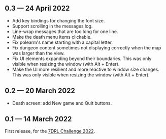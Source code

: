 ## 0.3 — 24 April 2022

* Add key bindings for changing the font size.
* Support scrolling in the messages log.
* Line-wrap messages that are too long for one line.
* Make the death menu items clickable.
* Fix polearm's name starting with a capital letter.
* Fix dungeon content sometimes not displaying correctly when the map was
  larger than the view.
* Fix UI elements expanding beyond their boundaries. This was only visible when
  resizing the window (with Alt + Enter).
* Make the UI more resilient and more reactive to window size changes. This was
  only visible when resizing the window (with Alt + Enter).

## 0.2 — 20 March 2022

* Death screen: add New game and Quit buttons.

## 0.1 — 14 March 2022

First release, for the
[7DRL Challenge 2022](https://itch.io/jam/7drl-challenge-2022).
